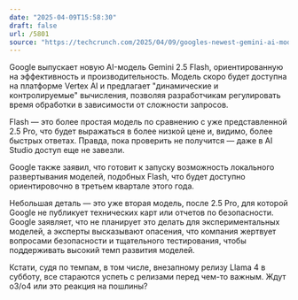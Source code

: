 ```yaml
---
date: "2025-04-09T15:58:30"
draft: false
url: /5801
source: "https://techcrunch.com/2025/04/09/googles-newest-gemini-ai-model-focuses-on-efficiency/"
---
```


Google выпускает новую AI-модель Gemini 2.5 Flash, ориентированную на эффективность и производительность. Модель скоро будет доступна на платформе Vertex AI и предлагает "динамические и контролируемые" вычисления, позволяя разработчикам регулировать время обработки в зависимости от сложности запросов.

Flash — это более простая модель по сравнению с уже представленной 2.5 Pro, что будет выражаться в более низкой цене и, видимо, более быстрых ответах. Правда, пока проверить не получится — даже в AI Studio доступ еще не завезли.

Google также заявил, что готовит к запуску возможность локального развертывания моделей, подобных Flash, что будет доступно ориентировочно в третьем квартале этого года.

Небольшая деталь — это уже вторая модель, после 2.5 Pro, для которой Google не публикует технических карт или отчетов по безопасности. Google заявляет, что не планирует это делать для экспериментальных моделей, а эксперты высказывают опасения, что компания жертвует вопросами безопасности и тщательного тестирования, чтобы поддерживать высокий темп развития моделей.

Кстати, судя по темпам, в том числе, внезапному релизу Llama 4 в субботу, все стараются успеть с релизами перед чем-то важным. Ждут o3/o4 или это реакция на пошлины?